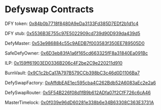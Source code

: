 # Defyswap Contracts

DFY token: [0x84b0b7718f8480A9eDa3133Fd385D7EDf2b1d1c4](https://ftmscan.com/address/0x84b0b7718f8480A9eDa3133Fd385D7EDf2b1d1c4#code)

DFY stub: [0x5536B3E755c97E5022909cd739d90D939da439d5](https://ftmscan.com/address/0x5536B3E755c97E5022909cd739d90D939da439d5#code)

DefyMaster: [0x53e986884c55c9AEDB7f003583f350EE789505D0](https://ftmscan.com/address/0x53e986884c55c9AEDB7f003583f350EE789505D0#code)

SafeDefyOwner: [0x6D3eb83fA1a6f165cd663325fF8a31840Ea091Bc](https://ftmscan.com/address/0x6D3eb83fA1a6f165cd663325fF8a31840Ea091Bc#code)

ILP:  [0x159ff61903ED0336B206c4F2be2C9e220211d910](https://ftmscan.com/address/0x159ff61903ED0336B206c4F2be2C9e220211d910#code#code)

BurnVault: [0x9C1c2bCa17A797B579CCb398bC3c46d0D1106Ba7](https://ftmscan.com/address/0x9C1c2bCa17A797B579CCb398bC3c46d0D1106Ba7#code)

DefySwapFactory: [0xAffdbEAE1ec595cba4C262Bdb52A6083aEc2e2a6](https://ftmscan.com/address/0xAffdbEAE1ec595cba4C262Bdb52A6083aEc2e2a6#code)

DefySwapRouter: [0x5F54B226f08d1fB9b612ADfa07f2CfF726c6cA46](https://ftmscan.com/address/0x5F54B226f08d1fB9b612ADfa07f2CfF726c6cA46#code)

MasterTimelock: [0x0f039e96dD60281e338b6e34B63308C363E3731A](https://ftmscan.com/address/0x0f039e96dD60281e338b6e34B63308C363E3731A#code)


